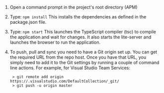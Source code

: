 1) Open a command prompt in the project's root directory (APM)

2) Type: `npm install`
    This installs the dependencies as defined in the package.json file.
    
3) Type: `npm start`
    This launches the TypeScript compiler (tsc) to compile the application and wait for changes. 
    It also starts the lite-server and launches the browser to run the application.

4) To push, pull and sync you need to have a Git origin set up. You can get the required URL from the repo host.
   Once you have that URL, you simply need to add it to the Git settings by running a couple of command line actions.
   For example, for Visual Studio Team Services:

        > git remote add origin https://.visualstudio.com/DefaultCollection/_git/
        > git push -u origin master
